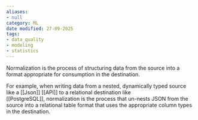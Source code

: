 ```yaml
---
aliases:
- null
category: ML
date modified: 27-09-2025
tags:
- data_quality
- modeling
- statistics
---
```

Normalization is the process of structuring data from the source into a format appropriate for consumption in the destination. 

For example, when writing data from a nested, dynamically typed source like a [[Json]] [[API]] to a relational destination like [[PostgreSQL]], normalization is the process that un-nests JSON from the source into a relational table format that uses the appropriate column types in the destination.

